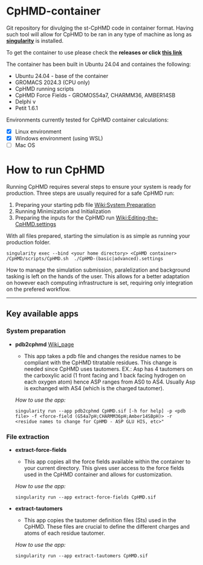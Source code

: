 # CpHMD-container
Git repository for divulging the st-CpHMD code in container format. Having such tool will allow for CpHMD to be ran in any type of machine as long as <ins>**singularity**</ins> is installed. 

To get the container to use please check the **releases or click [this link](https://github.com/mms-fcul/CpHMD-container/releases/latest)**

The container has been built in Ubuntu 24.04 and containes the following:
- Ubuntu 24.04 - base of the container
- GROMACS 2024.3 (CPU only)
- CpHMD running scripts
- CpHMD Force Fields - GROMOS54a7, CHARMM36, AMBER14SB
- Delphi v
- Petit 1.6.1

Environments currently tested for CpHMD container calculations: 
- [X] Linux environment
- [X] Windows environment (using WSL)
- [ ] Mac OS

# How to run CpHMD 

Running CpHMD requires several steps to ensure your system is ready for production. 
Three steps are usually required for a safe CpHMD run: 
1. Preparing your starting pdb file [Wiki:System Preparation](https://github.com/mms-fcul/CpHMD-container/wiki/System-Preparation)
2. Running Minimization and Initialization
3. Preparing the inputs for the CpHMD run [Wiki:Editing-the-CpHMD.settings](https://github.com/mms-fcul/CpHMD-container/wiki/Editing-the-CpHMD.settings-to-your-taste)

With all files prepared, starting the simulation is as simple as running your production folder.
```
singularity exec --bind <your home directory> <CpHMD container> /CpHMD/scripts/CpHMD.sh  ./CpHMD-(basic|advanced).settings
```
How to manage the simulation submission, paralelization and background tasking is left on the hands of the user. This allows for a better adaptation on however each computing infrastructure is set, requiring only integration on the prefered workflow.

--------------------------------------------------------------------------------------------------------------------------------------
## Key available apps
### System preparation 
- **pdb2cphmd** [Wiki_page](https://github.com/mms-fcul/CpHMD-container/wiki/System-Preparation)

    - This app takes a pdb file and changes the residue names to be compliant with the CpHMD titratable residues. This change is needed since CpHMD uses tautomers. EX.: Asp has 4 tautomers on the carboxylic acid (1 front facing and 1 back facing hydrogen on each oxygen atom) hence ASP ranges from AS0 to AS4. Usually Asp is exchanged with AS4 (which is the charged tautomer).
  
    _How to use the app:_
    ```
    singularity run --app pdb2cphmd CpHMD.sif [-h for help] -p <pdb file> -f <force-field (G54a7pH;CHARMM36pH;Amber14SBpH)> -r  <residue names to change for CpHMD - ASP GLU HIS, etc>"
    ```
      
### File extraction 
- **extract-force-fields**

    - This app copies all the force fields available within the container to your current directory. This gives user access to the force fields used in the CpHMD container and allows for customization.
  
    _How to use the app:_
    ```
    singularity run --app extract-force-fields CpHMD.sif 
    ```
- **extract-tautomers**

    - This app copies the tautomer definition files (Sts) used in the CpHMD. These files are crucial to define the different charges and atoms of each residue tautomer.  
  
    _How to use the app:_
    ```
    singularity run --app extract-tautomers CpHMD.sif 
    ```
